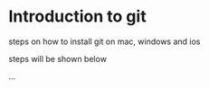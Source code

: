 # Introduction to git

steps on how to install git on mac, windows and ios

steps will be shown below

...

